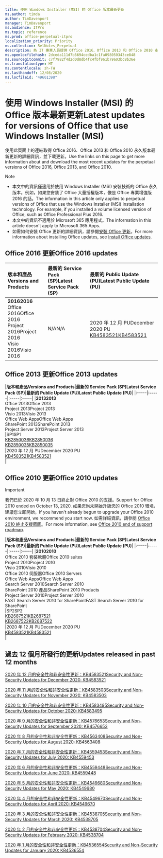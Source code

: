 ```yaml
---
title: 使用 Windows Installer (MSI) 的 Office 版本最新更新
ms.author: timda
author: TimDavenport
manager: TimDavenport
ms.audience: ITPro
ms.topic: reference
ms.prod: office-perpetual-itpro
localization_priority: Priority
ms.collection: RelNotes_Perpetual
description: 為 IT 專業人員提供 Office 2016、Office 2013 和 Office 2010 永久版本的最新更新資訊連結
ms.openlocfilehash: 2dceda111d7b5694cedba1c1fa098050343ce848
ms.sourcegitcommit: c7f7982f4d2d0d8db4fc4fbf961b79a03bc8b36e
ms.translationtype: HT
ms.contentlocale: zh-TW
ms.lasthandoff: 12/08/2020
ms.locfileid: "49601398"
---
```

# <a name="latest-updates-for-versions-of-office-that-use-windows-installer-msi"></a><span data-ttu-id="b9a2b-103">使用 Windows Installer (MSI) 的 Office 版本最新更新</span><span class="sxs-lookup"><span data-stu-id="b9a2b-103">Latest updates for versions of Office that use Windows Installer (MSI)</span></span>

<span data-ttu-id="b9a2b-104">使用此頁面上的連結取得 Office 2016、Office 2013 和 Office 2010 永久版本最新更新的詳細資訊，並下載更新。</span><span class="sxs-lookup"><span data-stu-id="b9a2b-104">Use the links on this page to get more information about and download the most recent updates for the perpetual versions of Office 2016, Office 2013, and Office 2010.</span></span>
  
 
> [!NOTE]
> - <span data-ttu-id="b9a2b-p101">本文中的資訊僅適用於使用 Windows Installer (MSI) 安裝技術的 Office 永久版本。例如，如果您安裝了 Office 大量授權版本，像是 Office 專業增強版 2016 的話。</span><span class="sxs-lookup"><span data-stu-id="b9a2b-p101">The information in this article only applies to perpetual versions of Office that use the Windows Installer (MSI) installation technology. For example, if you installed a volume licensed version of Office, such as Office Professional Plus 2016.</span></span>
> - <span data-ttu-id="b9a2b-107">本文中的資訊不適用於 Microsoft 365 應用程式。</span><span class="sxs-lookup"><span data-stu-id="b9a2b-107">The information in this article doesn't apply to Microsoft 365 Apps.</span></span>
> - <span data-ttu-id="b9a2b-108">如需如何安裝 Office 更新的詳細資訊，請參閱[安裝 Office 更新](https://support.office.com/article/2ab296f3-7f03-43a2-8e50-46de917611c5)。</span><span class="sxs-lookup"><span data-stu-id="b9a2b-108">For more information about installing Office updates, see [Install Office updates](https://support.office.com/article/2ab296f3-7f03-43a2-8e50-46de917611c5).</span></span> 


## <a name="office-2016-updates"></a><span data-ttu-id="b9a2b-109">Office 2016 更新</span><span class="sxs-lookup"><span data-stu-id="b9a2b-109">Office 2016 updates</span></span>

|<span data-ttu-id="b9a2b-110">**版本和產品**</span><span class="sxs-lookup"><span data-stu-id="b9a2b-110">**Versions and Products**</span></span>|<span data-ttu-id="b9a2b-111">**最新的 Service Pack (SP)**</span><span class="sxs-lookup"><span data-stu-id="b9a2b-111">**Latest Service Pack (SP)**</span></span>|<span data-ttu-id="b9a2b-112">**最新的 Public Update (PU)**</span><span class="sxs-lookup"><span data-stu-id="b9a2b-112">**Latest Public Update (PU)**</span></span>|
|:-----|:-----|:-----|
|<span data-ttu-id="b9a2b-113">**2016**</span><span class="sxs-lookup"><span data-stu-id="b9a2b-113">**2016**</span></span> <br/> <span data-ttu-id="b9a2b-114">Office 2016</span><span class="sxs-lookup"><span data-stu-id="b9a2b-114">Office 2016</span></span>  <br/> <span data-ttu-id="b9a2b-115">Project 2016</span><span class="sxs-lookup"><span data-stu-id="b9a2b-115">Project 2016</span></span>  <br/> <span data-ttu-id="b9a2b-116">Visio 2016</span><span class="sxs-lookup"><span data-stu-id="b9a2b-116">Visio 2016</span></span>  <br/> |<span data-ttu-id="b9a2b-117">N/A</span><span class="sxs-lookup"><span data-stu-id="b9a2b-117">N/A</span></span>  <br/> |<span data-ttu-id="b9a2b-118">2020 年 12 月 PU</span><span class="sxs-lookup"><span data-stu-id="b9a2b-118">December 2020 PU</span></span>  <br/> [<span data-ttu-id="b9a2b-119">KB4583521</span><span class="sxs-lookup"><span data-stu-id="b9a2b-119">KB4583521</span></span>](https://support.microsoft.com/help/4583521) <br/> |
   
## <a name="office-2013-updates"></a><span data-ttu-id="b9a2b-120">Office 2013 更新</span><span class="sxs-lookup"><span data-stu-id="b9a2b-120">Office 2013 updates</span></span>

|<span data-ttu-id="b9a2b-121">**版本和產品**</span><span class="sxs-lookup"><span data-stu-id="b9a2b-121">**Versions and Products**</span></span>|<span data-ttu-id="b9a2b-122">**最新的 Service Pack (SP)**</span><span class="sxs-lookup"><span data-stu-id="b9a2b-122">**Latest Service Pack (SP)**</span></span>|<span data-ttu-id="b9a2b-123">**最新的 Public Update (PU)**</span><span class="sxs-lookup"><span data-stu-id="b9a2b-123">**Latest Public Update (PU)**</span></span>|
|:-----|:-----|:-----|:-----|
|<span data-ttu-id="b9a2b-124">**2013**</span><span class="sxs-lookup"><span data-stu-id="b9a2b-124">**2013**</span></span> <br/> <span data-ttu-id="b9a2b-125">Office 2013</span><span class="sxs-lookup"><span data-stu-id="b9a2b-125">Office 2013</span></span>  <br/> <span data-ttu-id="b9a2b-126">Project 2013</span><span class="sxs-lookup"><span data-stu-id="b9a2b-126">Project 2013</span></span>  <br/> <span data-ttu-id="b9a2b-127">Visio 2013</span><span class="sxs-lookup"><span data-stu-id="b9a2b-127">Visio 2013</span></span>  <br/> <span data-ttu-id="b9a2b-128">Office Web Apps</span><span class="sxs-lookup"><span data-stu-id="b9a2b-128">Office Web Apps</span></span>  <br/> <span data-ttu-id="b9a2b-129">SharePoint 2013</span><span class="sxs-lookup"><span data-stu-id="b9a2b-129">SharePoint 2013</span></span>  <br/> <span data-ttu-id="b9a2b-130">Project Server 2013</span><span class="sxs-lookup"><span data-stu-id="b9a2b-130">Project Server 2013</span></span>  <br/> |<span data-ttu-id="b9a2b-131">SP1</span><span class="sxs-lookup"><span data-stu-id="b9a2b-131">SP1</span></span> <br/> [<span data-ttu-id="b9a2b-132">KB2850036</span><span class="sxs-lookup"><span data-stu-id="b9a2b-132">KB2850036</span></span>](https://support.microsoft.com/kb/2850036) <br/>[<span data-ttu-id="b9a2b-133">KB2850035</span><span class="sxs-lookup"><span data-stu-id="b9a2b-133">KB2850035</span></span>](https://support.microsoft.com/kb/2850035) <br/> |<span data-ttu-id="b9a2b-134">2020 年 12 月 PU</span><span class="sxs-lookup"><span data-stu-id="b9a2b-134">December 2020 PU</span></span>  <br/> [<span data-ttu-id="b9a2b-135">KB4583521</span><span class="sxs-lookup"><span data-stu-id="b9a2b-135">KB4583521</span></span>](https://support.microsoft.com/help/4583521) <br/> |
   
## <a name="office-2010-updates"></a><span data-ttu-id="b9a2b-136">Office 2010 更新</span><span class="sxs-lookup"><span data-stu-id="b9a2b-136">Office 2010 updates</span></span>
> [!IMPORTANT]
> <span data-ttu-id="b9a2b-137">我們已於 2020 年 10 月 13 日終止對 Office 2010 的支援。</span><span class="sxs-lookup"><span data-stu-id="b9a2b-137">Support for Office 2010 ended on October 13, 2020.</span></span> <span data-ttu-id="b9a2b-138">如果您尚未開始升級您的 Office 2010 環境，建議您立即開始。</span><span class="sxs-lookup"><span data-stu-id="b9a2b-138">If you haven't already begun to upgrade your Office 2010 environment, we recommend you start now.</span></span> <span data-ttu-id="b9a2b-139">如需詳細資訊，請參閱 [Office 2010 終止支援藍圖](https://docs.microsoft.com/DeployOffice/office-2010-end-support-roadmap)。</span><span class="sxs-lookup"><span data-stu-id="b9a2b-139">For more information, see [Office 2010 end of support roadmap](https://docs.microsoft.com/DeployOffice/office-2010-end-support-roadmap).</span></span> 

|<span data-ttu-id="b9a2b-140">**版本和產品**</span><span class="sxs-lookup"><span data-stu-id="b9a2b-140">**Versions and Products**</span></span>|<span data-ttu-id="b9a2b-141">**最新的 Service Pack (SP)**</span><span class="sxs-lookup"><span data-stu-id="b9a2b-141">**Latest Service Pack (SP)**</span></span>|<span data-ttu-id="b9a2b-142">**最新的 Public Update (PU)**</span><span class="sxs-lookup"><span data-stu-id="b9a2b-142">**Latest Public Update (PU)**</span></span>|
|:-----|:-----|:-----|:-----|
|<span data-ttu-id="b9a2b-143">**2010**</span><span class="sxs-lookup"><span data-stu-id="b9a2b-143">**2010**</span></span> <br/> <span data-ttu-id="b9a2b-144">Office 2010 套裝軟體</span><span class="sxs-lookup"><span data-stu-id="b9a2b-144">Office 2010 suites</span></span>  <br/> <span data-ttu-id="b9a2b-145">Project 2010</span><span class="sxs-lookup"><span data-stu-id="b9a2b-145">Project 2010</span></span>  <br/> <span data-ttu-id="b9a2b-146">Visio 2010</span><span class="sxs-lookup"><span data-stu-id="b9a2b-146">Visio 2010</span></span>  <br/> <span data-ttu-id="b9a2b-147">Office 2010 伺服器</span><span class="sxs-lookup"><span data-stu-id="b9a2b-147">Office 2010 Servers</span></span>  <br/> <span data-ttu-id="b9a2b-148">Office Web Apps</span><span class="sxs-lookup"><span data-stu-id="b9a2b-148">Office Web Apps</span></span>  <br/> <span data-ttu-id="b9a2b-149">Search Server 2010</span><span class="sxs-lookup"><span data-stu-id="b9a2b-149">Search Server 2010</span></span>  <br/> <span data-ttu-id="b9a2b-150">SharePoint 2010 產品</span><span class="sxs-lookup"><span data-stu-id="b9a2b-150">SharePoint 2010 Products</span></span>  <br/> <span data-ttu-id="b9a2b-151">Project Server 2010</span><span class="sxs-lookup"><span data-stu-id="b9a2b-151">Project Server 2010</span></span>  <br/> <span data-ttu-id="b9a2b-152">FAST Search Server 2010 for SharePoint</span><span class="sxs-lookup"><span data-stu-id="b9a2b-152">FAST Search Server 2010 for SharePoint</span></span>  <br/> |<span data-ttu-id="b9a2b-153">SP2</span><span class="sxs-lookup"><span data-stu-id="b9a2b-153">SP2</span></span> <br/>[<span data-ttu-id="b9a2b-154">KB2687521</span><span class="sxs-lookup"><span data-stu-id="b9a2b-154">KB2687521</span></span>](https://support.microsoft.com/kb/2687521) <br/> [<span data-ttu-id="b9a2b-155">KB2687522</span><span class="sxs-lookup"><span data-stu-id="b9a2b-155">KB2687522</span></span>](https://support.microsoft.com/kb/2687522) <br/> |<span data-ttu-id="b9a2b-156">2020 年 12 月 PU</span><span class="sxs-lookup"><span data-stu-id="b9a2b-156">December 2020 PU</span></span>  <br/> [<span data-ttu-id="b9a2b-157">KB4583521</span><span class="sxs-lookup"><span data-stu-id="b9a2b-157">KB4583521</span></span>](https://support.microsoft.com/help/4583521) <br/> |
   

   
## <a name="updates-released-in-past-12-months"></a><span data-ttu-id="b9a2b-158">過去 12 個月所發行的更新</span><span class="sxs-lookup"><span data-stu-id="b9a2b-158">Updates released in past 12 months</span></span>
[<span data-ttu-id="b9a2b-159">2020 年 12 月的安全性和非安全性更新：KB4583521</span><span class="sxs-lookup"><span data-stu-id="b9a2b-159">Security and Non-Security Updates for December 2020: KB4583521</span></span>](https://support.microsoft.com/help/4583521)

[<span data-ttu-id="b9a2b-160">2020 年 11 月的安全性和非安全性更新：KB4583503</span><span class="sxs-lookup"><span data-stu-id="b9a2b-160">Security and Non-Security Updates for November 2020: KB4583503</span></span>](https://support.microsoft.com/help/4583503)

[<span data-ttu-id="b9a2b-161">2020 年 10 月的安全性和非安全性更新：KB4583495</span><span class="sxs-lookup"><span data-stu-id="b9a2b-161">Security and Non-Security Updates for October 2020: KB4583495</span></span>](https://support.microsoft.com/help/4583495)

[<span data-ttu-id="b9a2b-162">2020 年 9 月的安全性和非安全性更新：KB4576653</span><span class="sxs-lookup"><span data-stu-id="b9a2b-162">Security and Non-Security Updates for September 2020: KB4576653</span></span>](https://support.microsoft.com/help/4576653)

[<span data-ttu-id="b9a2b-163">2020 年 8 月的安全性和非安全性更新：KB4563408</span><span class="sxs-lookup"><span data-stu-id="b9a2b-163">Security and Non-Security Updates for August 2020: KB4563408</span></span>](https://support.microsoft.com/help/4563408)

[<span data-ttu-id="b9a2b-164">2020 年 7 月的安全性和非安全性更新：KB4559453</span><span class="sxs-lookup"><span data-stu-id="b9a2b-164">Security and Non-Security Updates for July 2020: KB4559453</span></span>](https://support.microsoft.com/help/4559453)

[<span data-ttu-id="b9a2b-165">2020 年 6 月的安全性和非安全性更新：KB4559448</span><span class="sxs-lookup"><span data-stu-id="b9a2b-165">Security and Non-Security Updates for June 2020: KB4559448</span></span>](https://support.microsoft.com/help/4559448)

[<span data-ttu-id="b9a2b-166">2020 年 5 月的安全性和非安全性更新：KB4549680</span><span class="sxs-lookup"><span data-stu-id="b9a2b-166">Security and Non-Security Updates for May 2020: KB4549680</span></span>](https://support.microsoft.com/help/4549680)

[<span data-ttu-id="b9a2b-167">2020 年 4 月的安全性和非安全性更新：KB4549670</span><span class="sxs-lookup"><span data-stu-id="b9a2b-167">Security and Non-Security Updates for April 2020: KB4549670</span></span>](https://support.microsoft.com/help/4549670)

[<span data-ttu-id="b9a2b-168">2020 年 3 月的安全性和非安全性更新：KB4538705</span><span class="sxs-lookup"><span data-stu-id="b9a2b-168">Security and Non-Security Updates for March 2020: KB4538705</span></span>](https://support.microsoft.com/help/4538705)

[<span data-ttu-id="b9a2b-169">2020 年 2 月的安全性和非安全性更新：KB4538704</span><span class="sxs-lookup"><span data-stu-id="b9a2b-169">Security and Non-Security Updates for February 2020: KB4538704</span></span>](https://support.microsoft.com/help/4538704)

[<span data-ttu-id="b9a2b-170">2020 年 1 月的安全性和非安全性更新：KB4536554</span><span class="sxs-lookup"><span data-stu-id="b9a2b-170">Security and Non-Security Updates for January 2020: KB4536554</span></span>](https://support.microsoft.com/help/4536554)


 




</br>